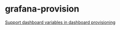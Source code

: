 # grafana-provision

[Support dashboard variables in dashboard provisioning](https://github.com/grafana/grafana/issues/10786#issuecomment-734447429)

